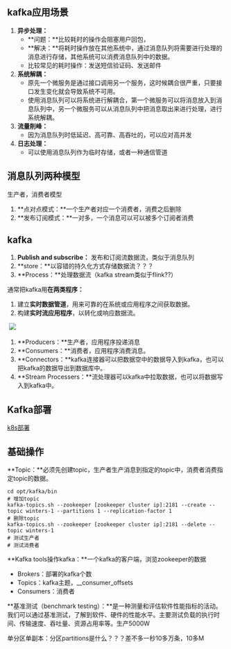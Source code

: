 ## kafka应用场景

1. **异步处理：**
   - **问题：**比较耗时的操作会阻塞用户回包，
   - **解决：**将耗时操作放在其他系统中，通过消息队列将需要进行处理的消息进行存储，其他系统可以消费消息队列中的数据。
   - 比较常见的耗时操作：发送短信验证码、发送邮件
2. **系统解耦：**
   - 原先一个微服务是通过接口调用另一个服务，这时候耦合很严重，只要接口发生变化就会导致系统不可用。
   - 使用消息队列可以将系统进行解耦合，第一个微服务可以将消息放入到消息队列中，另一个微服务可以从消息队列中把消息取出来进行处理，进行系统解耦。
3. **流量削峰：**
   - 因为消息队列时低延迟、高可靠、高吞吐的，可以应对高并发
4. **日志处理：**
   - 可以使用消息队列作为临时存储，或者一种通信管道

## 消息队列两种模型

生产者，消费者模型

1. **点对点模式：**一个生产者对应一个消费者，消费之后删除
2. **发布订阅模式：**一对多，一个消息可以可以被多个订阅者消费

## kafka

1. **Publish and subscribe：** 发布和订阅流数据流，类似于消息队列
2. **store：**以容错的持久化方式存储数据流？？？
3. **Process：**处理数据流（kafka stream类似于flink??）

通常把kafka用**在两类程序：**

1. 建立**实时数据管道**，用来可靠的在系统或应用程序之间获取数据。
2. 构建**实时流应用程序**，以转化或响应数据流。

​	![](C:\Users\winterszhao\Desktop\面试\kafka\图片1.png)

1. **Producers：**生产者，应用程序投递消息
2. **Consumers：**消费者，应用程序消费消息。
3. **Connectors：**kafka连接器可以把数据空中的数据导入到kafka，也可以把kafka的数据导出到数据库中。
4. **Stream Processers：**流处理器可以kafka中拉取数据，也可以将数据写入到kafka中。

## Kafka部署

[k8s部署](https://blog.51cto.com/binghe001/5245687)

## 基础操作

**Topic：**必须先创建topic，生产者生产消息到指定的topic中，消费者消费指定topic的数据。

```shell
cd opt/kafka/bin
# 增加topic
kafka-topics.sh --zookeeper [zookeeper cluster ip]:2181 --create --topic winters-1 --partitions 1 --replication-factor 1
# 删除topic
kafka-topics.sh --zookeeper [zookeeper cluster ip]:2181 --delete --topic winters-1
# 测试生产者
# 测试消费者
```

**Kafka tools操作kafka：**一个kafka的客户端，浏览zookeeper的数据

- Brokers：部署的kafka个数
- Topics：kafka主题，__consumer_offsets
- Consumers：消费者

**基准测试（benchmark testing）：**是一种测量和评估软件性能指标的活动。我们可以通过基准测试，了解到软件、硬件的性能水平。主要测试负载的执行时间、传输速度、吞吐量、资源占用率等。生产5000W

单分区单副本：分区partitions是什么？？？差不多一秒10多万条，10多M